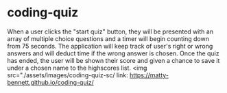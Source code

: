 # coding-quiz
When a user clicks the "start quiz" button, they will be presented with an array of multiple choice questions and a timer will begin counting down from 75 seconds. The application will keep track of user's right or wrong answers and will deduct time if the wrong answer is chosen. Once the quiz has ended, the user will be shown their score and given a chance to save it under a chosen name to the highscores list.
<img src="./assets/images/coding-quiz-sc/
link: https://matty-bennett.github.io/coding-quiz/
